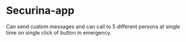 # Securina-app
Can send custom messages and can call to 5 different persons at single time on single click of button in emergency.
